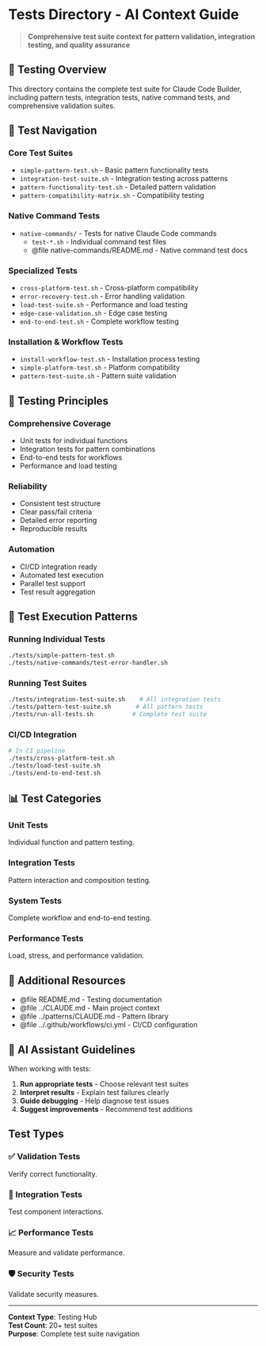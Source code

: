 # Tests Directory - AI Context Guide

> **Comprehensive test suite context for pattern validation, integration testing, and quality assurance**

## 🧪 Testing Overview

This directory contains the complete test suite for Claude Code Builder, including pattern tests, integration tests, native command tests, and comprehensive validation suites.

## 🔗 Test Navigation

### Core Test Suites
- `simple-pattern-test.sh` - Basic pattern functionality tests
- `integration-test-suite.sh` - Integration testing across patterns
- `pattern-functionality-test.sh` - Detailed pattern validation
- `pattern-compatibility-matrix.sh` - Compatibility testing

### Native Command Tests
- `native-commands/` - Tests for native Claude Code commands
  - `test-*.sh` - Individual command test files
  - @file native-commands/README.md - Native command test docs

### Specialized Tests
- `cross-platform-test.sh` - Cross-platform compatibility
- `error-recovery-test.sh` - Error handling validation
- `load-test-suite.sh` - Performance and load testing
- `edge-case-validation.sh` - Edge case testing
- `end-to-end-test.sh` - Complete workflow testing

### Installation & Workflow Tests
- `install-workflow-test.sh` - Installation process testing
- `simple-platform-test.sh` - Platform compatibility
- `pattern-test-suite.sh` - Pattern suite validation

## 🎯 Testing Principles

### Comprehensive Coverage
- Unit tests for individual functions
- Integration tests for pattern combinations
- End-to-end tests for workflows
- Performance and load testing

### Reliability
- Consistent test structure
- Clear pass/fail criteria
- Detailed error reporting
- Reproducible results

### Automation
- CI/CD integration ready
- Automated test execution
- Parallel test support
- Test result aggregation

## 🔄 Test Execution Patterns

### Running Individual Tests
```bash
./tests/simple-pattern-test.sh
./tests/native-commands/test-error-handler.sh
```

### Running Test Suites
```bash
./tests/integration-test-suite.sh    # All integration tests
./tests/pattern-test-suite.sh       # All pattern tests
./tests/run-all-tests.sh           # Complete test suite
```

### CI/CD Integration
```bash
# In CI pipeline
./tests/cross-platform-test.sh
./tests/load-test-suite.sh
./tests/end-to-end-test.sh
```

## 📊 Test Categories

### Unit Tests
Individual function and pattern testing.

### Integration Tests
Pattern interaction and composition testing.

### System Tests
Complete workflow and end-to-end testing.

### Performance Tests
Load, stress, and performance validation.

## 📖 Additional Resources

- @file README.md - Testing documentation
- @file ../CLAUDE.md - Main project context
- @file ../patterns/CLAUDE.md - Pattern library
- @file ../.github/workflows/ci.yml - CI/CD configuration

## 🤖 AI Assistant Guidelines

When working with tests:
1. **Run appropriate tests** - Choose relevant test suites
2. **Interpret results** - Explain test failures clearly
3. **Guide debugging** - Help diagnose test issues
4. **Suggest improvements** - Recommend test additions

## Test Types

### ✅ Validation Tests
Verify correct functionality.

### 🔄 Integration Tests
Test component interactions.

### 📈 Performance Tests
Measure and validate performance.

### 🛡️ Security Tests
Validate security measures.

---

**Context Type**: Testing Hub  
**Test Count**: 20+ test suites  
**Purpose**: Complete test suite navigation